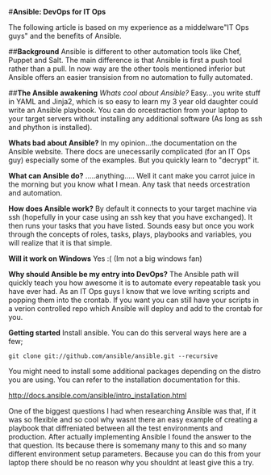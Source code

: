 #**Ansible: DevOps for IT Ops**

The following article is based on my experience as a middelware"IT Ops guys" and the benefits of Ansible.

##**Background**
Ansible is different to other automation tools like Chef, Puppet and Salt. The main difference is that Ansible is first a push tool rather than a pull. In now way are the other tools mentioned inferior but Ansible offers an easier transision from no automation to fully automated.

##**The Ansible awakening**
*Whats cool about Ansible?* Easy...you write stuff in YAML and Jinja2, which is so easy to learn my 3 year old daughter could write an Ansible playbook. You can do orcestraction from your laptop to your target servers without installing any additional software (As long as ssh and phython is installed).

**Whats bad about Ansible?** In my opinion...the documentation on the Ansible website. There docs are unecessarily complicated (for an IT Ops guy) especially some of the examples. But you quickly learn to "decrypt" it.

**What can Ansible do?** .....anything..... Well it cant make you carrot juice in the morning but you know what I mean. Any task that needs orcestration and automation.

**How does Ansible work?** By default it connects to your target machine via ssh (hopefully in your case using an ssh key that you have exchanged). It then runs your tasks that you have listed. Sounds easy but once you work through the concepts of roles, tasks, plays, playbooks and variables, you will realize that it is that simple.

**Will it work on Windows** Yes :(  (Im not a big windows fan)

**Why should Ansible be my entry into DevOps?** The Ansible path will quickly teach you how awesome it is to automate every repeatable task you have ever had. As an IT Ops guys I know that we love writing scripts and popping them into the crontab. If you want you can still have your scripts in a verion controlled repo which Ansible will deploy and add to the crontab for you.

**Getting started**
Install ansible. You can do this serveral ways here are a few;

`git clone git://github.com/ansible/ansible.git --recursive`

You might need to install some additional packages depending on the distro you are using. You can refer to the installation documentation for this.

http://docs.ansible.com/ansible/intro_installation.html 

One of the biggest questions I had when researching Ansible was that, if it was so flexible and so cool why wasnt there an easy example of creating a playbook that diffreniated between all the test environments and production. After actually implementing Ansible I found the answer to the that question. Its because there is somemany many to this and so many different environment setup parameters. Because you can do this from your laptop there should be no reason why you shouldnt at least give this a try.


